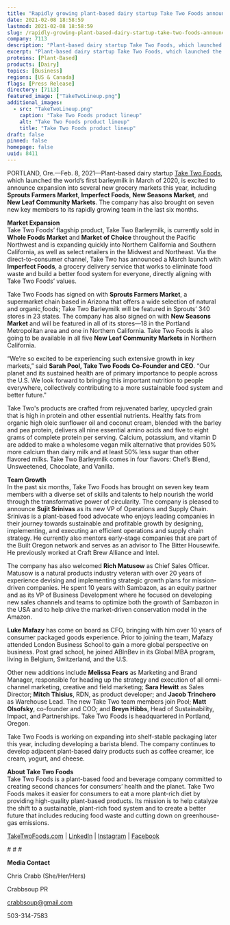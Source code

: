 ```yaml
---
title: "Rapidly growing plant-based dairy startup Take Two Foods announces expanded distribution, welcomes seven new team members"
date: 2021-02-08 18:58:59
lastmod: 2021-02-08 18:58:59
slug: /rapidly-growing-plant-based-dairy-startup-take-two-foods-announces-expanded-distribution
company: 7113
description: "Plant-based dairy startup Take Two Foods, which launched the world’s first barleymilk in March of 2020, is excited to announce expansion into several new grocery markets this year, including Sprouts Farmers Market, Imperfect Foods, New Seasons Market, and New Leaf Community Markets. The company has also brought on seven new key members to its rapidly growing team in the last six months."
excerpt: "Plant-based dairy startup Take Two Foods, which launched the world’s first barleymilk in March of 2020, is excited to announce expansion into several new grocery markets this year, including Sprouts Farmers Market, Imperfect Foods, New Seasons Market, and New Leaf Community Markets. The company has also brought on seven new key members to its rapidly growing team in the last six months."
proteins: [Plant-Based]
products: [Dairy]
topics: [Business]
regions: [US & Canada]
flags: [Press Release]
directory: [7113]
featured_image: ["TakeTwoLineup.png"]
additional_images:
  - src: "TakeTwoLineup.png"
    caption: "Take Two Foods product lineup"
    alt: "Take Two Foods product lineup"
    title: "Take Two Foods product lineup"
draft: false
pinned: false
homepage: false
uuid: 8411
---
```

<p>PORTLAND, Ore.—Feb. 8, 2021—Plant-based dairy startup <a href="https://www.taketwofoods.com/">Take Two Foods</a>, which launched the world’s first barleymilk in March of 2020, is excited to announce expansion into several new grocery markets this year, including <strong>Sprouts Farmers Market</strong>, <strong>Imperfect Foods</strong>, <strong>New Seasons Market</strong>, and <strong>New Leaf Community Markets</strong>. The company has also brought on seven new key members to its rapidly growing team in the last six months.</p>
<p><strong>Market Expansion</strong><br />
Take Two Foods’ flagship product, Take Two Barleymilk, is currently sold in <strong>Whole Foods Market</strong> and <strong>Market of Choice</strong> throughout the Pacific Northwest and is expanding quickly into Northern California and Southern California, as well as select retailers in the Midwest and Northeast. Via the direct-to-consumer channel, Take Two has announced a March launch with <strong>Imperfect Foods</strong>, a grocery delivery service that works to eliminate food waste and build a better food system for everyone, directly aligning with Take Two Foods’ values.</p>
<p>Take Two Foods has signed on with <strong>Sprouts Farmers Market</strong>, a supermarket chain based in Arizona that offers a wide selection of natural and organic<a href="https://en.wikipedia.org/wiki/Organic_food"> </a>foods; Take Two Barleymilk will be featured in Sprouts’ 340 stores in 23 states. The company has also signed on with <strong>New Seasons Market</strong> and will be featured in all of its stores—18 in the Portland Metropolitan area and one in Northern California. Take Two Foods is also going to be available in all five <strong>New Leaf Community Markets</strong> in Northern California.</p>
<p>“We’re so excited to be experiencing such extensive growth in key markets,” said <strong>Sarah Pool, Take Two Foods Co-Founder and CEO</strong>. “Our planet and its sustained health are of primary importance to people across the U.S. We look forward to bringing this important nutrition to people everywhere, collectively contributing to a more sustainable food system and better future."</p>
<p>Take Two's products are crafted from rejuvenated barley, upcycled grain that is high in protein and other essential nutrients. Healthy fats from organic high oleic sunflower oil and coconut cream, blended with the barley and pea protein, delivers all nine essential amino acids and five to eight grams of complete protein per serving. Calcium, potassium, and vitamin D are added to make a wholesome vegan milk alternative that provides 50% more calcium than dairy milk and at least 50% less sugar than other flavored milks. Take Two Barleymilk comes in four flavors: Chef’s Blend, Unsweetened, Chocolate, and Vanilla.</p>
<p><strong>Team Growth</strong><br />
In the past six months, Take Two Foods has brought on seven key team members with a diverse set of skills and talents to help nourish the world through the transformative power of circularity.  The company is pleased to announce <strong>Sujit Srinivas</strong> as its new VP of Operations and Supply Chain. Srinivas is a plant-based food advocate who enjoys leading companies in their journey towards sustainable and profitable growth by designing, implementing, and executing an efficient operations and supply chain strategy. He currently also mentors early-stage companies that are part of the Built Oregon network and serves as an advisor to The Bitter Housewife. He previously worked at Craft Brew Alliance and Intel.</p>
<p>The company has also welcomed <strong>Rich Matusow</strong> as Chief Sales Officer. Matusow is a natural products industry veteran with over 20 years of experience devising and implementing strategic growth plans for mission-driven companies. He spent 10 years with Sambazon, as an equity partner and as its VP of Business Development where he focused on developing new sales channels and teams to optimize both the growth of Sambazon in the USA and to help drive the market-driven conservation model in the Amazon.</p>
<p><strong>Luke Mafazy</strong> has come on board as CFO, bringing with him over 10 years of consumer packaged goods experience. Prior to joining the team, Mafazy attended London Business School to gain a more global perspective on business. Post grad school, he joined ABInBev in its Global MBA program, living in Belgium, Switzerland, and the U.S.</p>
<p>Other new additions include <strong>Melissa Fears</strong> as Marketing and Brand Manager, responsible for heading up the strategy and execution of all omni-channel marketing, creative and field marketing; <strong>Sara Hewitt</strong> as Sales Director; <strong>Mitch Thisius</strong>, RDN, as product developer; and <strong>Jacob Trinchero</strong> as Warehouse Lead. The new Take Two team members join Pool; <strong>Matt Olsofsky</strong>, co-founder and COO; and <strong>Breyn Hibbs</strong>, Head of Sustainability, Impact, and Partnerships. Take Two Foods is headquartered in Portland, Oregon.</p>
<p>Take Two Foods is working on expanding into shelf-stable packaging later this year, including developing a barista blend. The company continues to develop adjacent plant-based dairy products such as coffee creamer, ice cream, yogurt, and cheese.</p>
<p><strong>About Take Two Foods</strong><br />
Take Two Foods is a plant-based food and beverage company committed to creating second chances for consumers’ health and the planet. Take Two Foods makes it easier for consumers to eat a more plant-rich diet by providing high-quality plant-based products. Its mission is to help catalyze the shift to a sustainable, plant-rich food system and to create a better future that includes reducing food waste and cutting down on greenhouse-gas emissions.</p>
<p><a href="https://www.taketwofoods.com/">TakeTwoFoods.com</a> | <a href="https://www.linkedin.com/company/taketwofoods/">LinkedIn</a> | <a href="https://www.instagram.com/taketwofoods/">Instagram</a> | <a href="https://www.facebook.com/taketwofoods">Facebook</a></p>
<p># # #</p>
<p><strong>Media Contact</strong></p>
<p>Chris Crabb (She/Her/Hers)</p>
<p>Crabbsoup PR</p>
<p><a href="mailto:crabbsoup@gmail.com">crabbsoup@gmail.com</a></p>
<p>503-314-7583</p>
